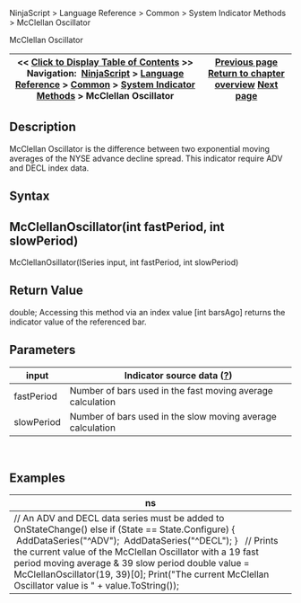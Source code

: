 ﻿
NinjaScript > Language Reference > Common > System Indicator Methods > McClellan Oscillator

McClellan Oscillator

| << [Click to Display Table of Contents](mcclellan_oscillator.md) >> **Navigation:**     [NinjaScript](ninjascript.md) > [Language Reference](language_reference_wip.md) > [Common](common.md) > [System Indicator Methods](indicators.md) > McClellan Oscillator | [Previous page](maximum_max.md) [Return to chapter overview](indicators.md) [Next page](minimum_min.md) |
| --- | --- |
## Description
McClellan Oscillator is the difference between two exponential moving averages of the NYSE advance decline spread. This indicator require ADV and DECL index data.
 
## Syntax
## McClellanOscillator(int fastPeriod, int slowPeriod)
McClellanOsillator(ISeries<double> input, int fastPeriod, int slowPeriod)
 
## Return Value
double; Accessing this method via an index value [int barsAgo] returns the indicator value of the referenced bar.
 
## Parameters

| input | Indicator source data ([?](valid_input_data_for_indicator.md)) |
| --- | --- |
| fastPeriod | Number of bars used in the fast moving average calculation |
| slowPeriod | Number of bars used in the slow moving average calculation |
 
## 
## Examples

| ns |
| --- |
| // An ADV and DECL data series must be added to OnStateChange() else if (State == State.Configure) {  AddDataSeries("^ADV");  AddDataSeries("^DECL"); }   // Prints the current value of the McClellan Oscillator with a 19 fast period moving average & 39 slow period double value = McClellanOscillator(19, 39)[0]; Print("The current McClellan Oscillator value is " + value.ToString()); |
